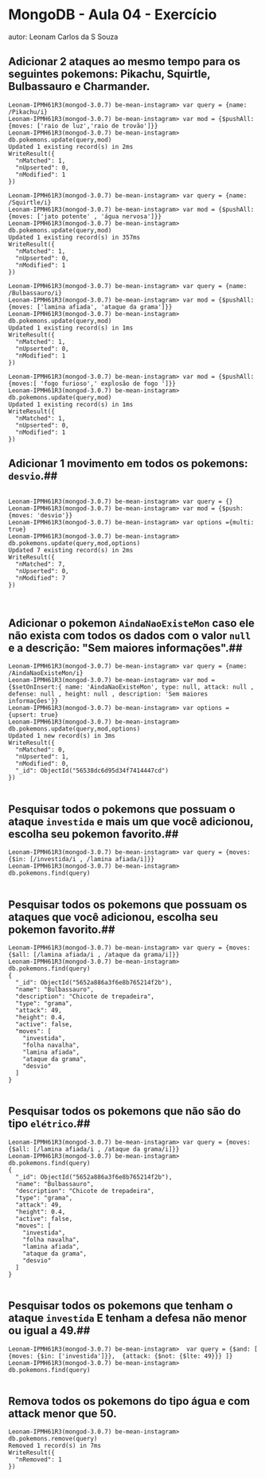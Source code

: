 # MongoDB - Aula 04 - Exercício
autor: Leonam Carlos da S Souza

## **Adicionar** 2 ataques ao mesmo tempo para os seguintes pokemons: Pikachu, Squirtle, Bulbassauro e Charmander.

```
Leonam-IPMH61R3(mongod-3.0.7) be-mean-instagram> var query = {name: /Pikachu/i}
Leonam-IPMH61R3(mongod-3.0.7) be-mean-instagram> var mod = {$pushAll: {moves: ['raio de luz','raio de trovão']}}
Leonam-IPMH61R3(mongod-3.0.7) be-mean-instagram> db.pokemons.update(query,mod)
Updated 1 existing record(s) in 2ms
WriteResult({
  "nMatched": 1,
  "nUpserted": 0,
  "nModified": 1
})

```

```
Leonam-IPMH61R3(mongod-3.0.7) be-mean-instagram> var query = {name: /Squirtle/i}
Leonam-IPMH61R3(mongod-3.0.7) be-mean-instagram> var mod = {$pushAll: {moves: ['jato potente' , 'água nervosa']}}
Leonam-IPMH61R3(mongod-3.0.7) be-mean-instagram> db.pokemons.update(query,mod)
Updated 1 existing record(s) in 357ms
WriteResult({
  "nMatched": 1,
  "nUpserted": 0,
  "nModified": 1
})

```

```
Leonam-IPMH61R3(mongod-3.0.7) be-mean-instagram> var query = {name: /Bulbassauro/i}
Leonam-IPMH61R3(mongod-3.0.7) be-mean-instagram> var mod = {$pushAll: {moves: ['lamina afiada', 'ataque da grama']}}
Leonam-IPMH61R3(mongod-3.0.7) be-mean-instagram> db.pokemons.update(query,mod)
Updated 1 existing record(s) in 1ms
WriteResult({
  "nMatched": 1,
  "nUpserted": 0,
  "nModified": 1
})

```




```
Leonam-IPMH61R3(mongod-3.0.7) be-mean-instagram> var mod = {$pushAll: {moves:[ 'fogo furioso',' explosão de fogo ']}}
Leonam-IPMH61R3(mongod-3.0.7) be-mean-instagram> db.pokemons.update(query,mod)
Updated 1 existing record(s) in 1ms
WriteResult({
  "nMatched": 1,
  "nUpserted": 0,
  "nModified": 1
})

```


## **Adicionar** 1 movimento em todos os pokemons: `desvio`.##

```

Leonam-IPMH61R3(mongod-3.0.7) be-mean-instagram> var query = {}
Leonam-IPMH61R3(mongod-3.0.7) be-mean-instagram> var mod = {$push: {moves: 'desvio'}}
Leonam-IPMH61R3(mongod-3.0.7) be-mean-instagram> var options ={multi: true}
Leonam-IPMH61R3(mongod-3.0.7) be-mean-instagram> db.pokemons.update(query,mod,options)
Updated 7 existing record(s) in 2ms
WriteResult({
  "nMatched": 7,
  "nUpserted": 0,
  "nModified": 7
})



```
## **Adicionar** o pokemon `AindaNaoExisteMon` caso ele não exista com todos os dados com o valor `null` e a descrição: "Sem maiores informações".##

```
Leonam-IPMH61R3(mongod-3.0.7) be-mean-instagram> var query = {name: /AindaNaoExisteMon/i}
Leonam-IPMH61R3(mongod-3.0.7) be-mean-instagram> var mod = {$setOnInsert:{ name: 'AindaNaoExisteMon', type: null, attack: null , defense: null , height: null , description: 'Sem maiores informações'}}
Leonam-IPMH61R3(mongod-3.0.7) be-mean-instagram> var options = {upsert: true}
Leonam-IPMH61R3(mongod-3.0.7) be-mean-instagram> db.pokemons.update(query,mod,options)
Updated 1 new record(s) in 3ms
WriteResult({
  "nMatched": 0,
  "nUpserted": 1,
  "nModified": 0,
  "_id": ObjectId("56538dc6d95d34f7414447cd")
})


```
## Pesquisar todos o pokemons que possuam o ataque `investida` e mais um que você adicionou, escolha seu pokemon favorito.##

```
Leonam-IPMH61R3(mongod-3.0.7) be-mean-instagram> var query = {moves: {$in: [/investida/i , /lamina afiada/i]}}
Leonam-IPMH61R3(mongod-3.0.7) be-mean-instagram> db.pokemons.find(query)


```
## Pesquisar **todos** os pokemons que possuam os ataques que você adicionou, escolha seu pokemon favorito.##

```
Leonam-IPMH61R3(mongod-3.0.7) be-mean-instagram> var query = {moves: {$all: [/lamina afiada/i , /ataque da grama/i]}}
Leonam-IPMH61R3(mongod-3.0.7) be-mean-instagram> db.pokemons.find(query)
{
  "_id": ObjectId("5652a886a3f6e8b765214f2b"),
  "name": "Bulbassauro",
  "description": "Chicote de trepadeira",
  "type": "grama",
  "attack": 49,
  "height": 0.4,
  "active": false,
  "moves": [
    "investida",
    "folha navalha",
    "lamina afiada",
    "ataque da grama",
    "desvio"
  ]
}


```

## Pesquisar **todos** os pokemons que não são do tipo `elétrico`.##

```
Leonam-IPMH61R3(mongod-3.0.7) be-mean-instagram> var query = {moves: {$all: [/lamina afiada/i , /ataque da grama/i]}}
Leonam-IPMH61R3(mongod-3.0.7) be-mean-instagram> db.pokemons.find(query)
{
  "_id": ObjectId("5652a886a3f6e8b765214f2b"),
  "name": "Bulbassauro",
  "description": "Chicote de trepadeira",
  "type": "grama",
  "attack": 49,
  "height": 0.4,
  "active": false,
  "moves": [
    "investida",
    "folha navalha",
    "lamina afiada",
    "ataque da grama",
    "desvio"
  ]
}


```

## Pesquisar **todos** os pokemons que tenham o ataque `investida` **E** tenham a defesa **não menor ou igual** a 49.##

```
Leonam-IPMH61R3(mongod-3.0.7) be-mean-instagram>  var query = {$and: [ {moves: {$in: ['investida']}},  {attack: {$not: {$lte: 49}}} ]}
Leonam-IPMH61R3(mongod-3.0.7) be-mean-instagram> db.pokemons.find(query)


```

## Remova **todos** os pokemons do tipo água e com attack menor que 50.

```
Leonam-IPMH61R3(mongod-3.0.7) be-mean-instagram> db.pokemons.remove(query)
Removed 1 record(s) in 7ms
WriteResult({
  "nRemoved": 1
})





```
